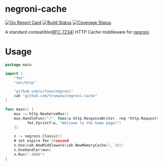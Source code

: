 # negroni-cache

[![Go Report Card](https://goreportcard.com/badge/github.com/trumanw/negroni-cache)](https://goreportcard.com/report/github.com/trumanw/negroni-cache)
[![Build Status](https://travis-ci.org/trumanw/negroni-cache.svg?branch=master)](https://travis-ci.org/trumanw/negroni-cache)
[![Coverage Status](https://coveralls.io/repos/github/trumanw/negroni-cache/badge.svg?branch=master)](https://coveralls.io/github/trumanw/negroni-cache?branch=master)

A standard compatible([RFC 7234](http://www.rfc-base.org/rfc-7234.html)) HTTP Cache middleware for [negroni](https://github.com/urfave/negroni).

# Usage

~~~ go
package main

import (
    "fmt"
    "net/http"

    "github.com/urfave/negroni"
    cah "github.com/trumanw/negroni-cache"
)

func main() {
    mux := http.NewServeMux()
    mux.HandleFunc("/", func(w http.ResponseWriter, req *http.Request) {
          fmt.Fprintf(w, "Welcome to the home page!")
    })

    n := negroni.Classic()
    # set expire for 10second
    n.Use(cah.NewMiddleware(cah.NewMemoryCache(), 10))
    n.UseHandler(mux)
    n.Run(":3000")
}

~~~
